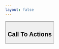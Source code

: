 ```yaml
---
layout: false
---
```


<Link url="/internal/basic" text="Basic Components" />

<Aside />

<Benefits />
<BenefitsV2 />

<Bio />
<BlogPosts />
<BookingButton />
<Button />

## Call To Actions

<CallToAction />
<CallToActionV2 />
<CallToActionV3 />


<CleaningForAReason />
<CommercialServicesTable />
<ContactInfo />
<ContactUsForm />
<ContentWithImage />
<Faq />
<Features />
<FeaturesV2 />
<Hero />
<HeroV2 />
<Hours />
<Image />
<LeadForm />
<Link />
<Logo />
<Mission />
<MissionV2 />
<NavV2 />
<PhoneButton />
<ProblemAsHero />
<Problem />
<Process />
<PromoVideo />
<Providers />
<Reviews />

<Services />

<ServicesTable />

<ServicesV2 />
<ServicesV3 />
<ServicesV4 />

<Solution />
<SolutionV2 />

<TrustBasic />
<Trust />
<TrustV2 />
<TrustV3 />
<TrustV4 />

<WhoWeAre />
<WhyUs />
